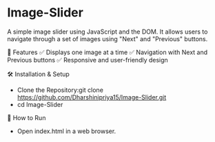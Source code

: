 # Image-Slider
A simple image slider using JavaScript and the DOM. It allows users to navigate through a set of images using "Next" and "Previous" buttons.

🚀 Features
✅ Displays one image at a time
✅ Navigation with Next and Previous buttons
✅ Responsive and user-friendly design

🛠 Installation & Setup
   - Clone the Repository:git clone https://github.com/Dharshinipriya15/Image-Slider.git
   - cd Image-Slider
     
🚀 How to Run
   - Open index.html in a web browser.
